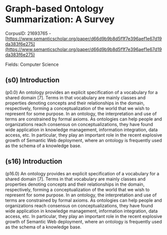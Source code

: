 # Graph-based Ontology Summarization: A Survey

CorpusID: 21693765 - [https://www.semanticscholar.org/paper/d66d9b9b8d5f1f7e396aef1e67d19da383f6e275](https://www.semanticscholar.org/paper/d66d9b9b8d5f1f7e396aef1e67d19da383f6e275)

Fields: Computer Science

## (s0) Introduction
(p0.0) An ontology provides an explicit specification of a vocabulary for a shared domain [7]. Terms in that vocabulary are mainly classes and properties denoting concepts and their relationships in the domain, respectively, forming a conceptualization of the world that we wish to represent for some purpose. In an ontology, the interpretation and use of terms are constrained by formal axioms. As ontologies can help people and organizations reach consensus on conceptualizations, they have found wide application in knowledge management, information integration, data access, etc. In particular, they play an important role in the recent explosive growth of Semantic Web deployment, where an ontology is frequently used as the schema of a knowledge base.
## (s16) Introduction
(p16.0) An ontology provides an explicit specification of a vocabulary for a shared domain [7]. Terms in that vocabulary are mainly classes and properties denoting concepts and their relationships in the domain, respectively, forming a conceptualization of the world that we wish to represent for some purpose. In an ontology, the interpretation and use of terms are constrained by formal axioms. As ontologies can help people and organizations reach consensus on conceptualizations, they have found wide application in knowledge management, information integration, data access, etc. In particular, they play an important role in the recent explosive growth of Semantic Web deployment, where an ontology is frequently used as the schema of a knowledge base.
